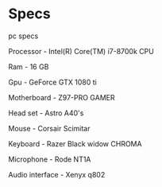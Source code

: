 # Specs
pc specs

Processor - Intel(R) Core(TM) i7-8700k CPU

Ram - 16 GB

Gpu - GeForce GTX 1080 ti

Motherboard - Z97-PRO GAMER

Head set - Astro A40's

Mouse - Corsair Scimitar

Keyboard - Razer Black widow CHROMA

Microphone - Rode NT1A

Audio interface - Xenyx q802

